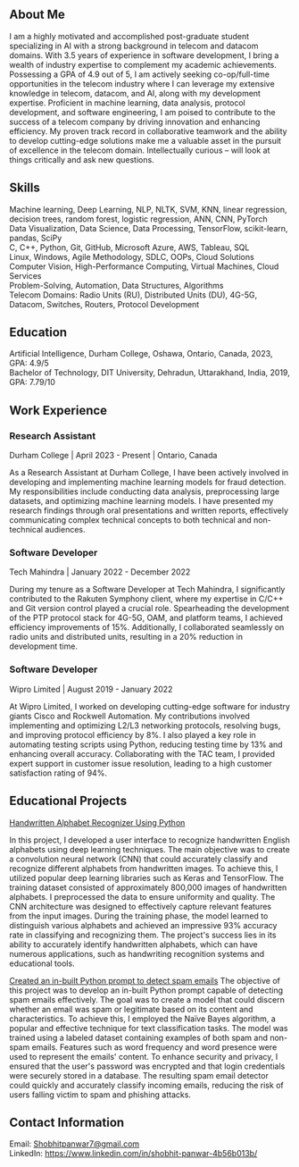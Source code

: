 ## About Me
I am a highly motivated and accomplished post-graduate student specializing in AI with a strong background in telecom and datacom domains. With 3.5 years of experience in software development, I bring a wealth of industry expertise to complement my academic achievements. Possessing a GPA of 4.9 out of 5, I am actively seeking co-op/full-time opportunities in the telecom industry where I can leverage my extensive knowledge in telecom, datacom, and AI, along with my development expertise. Proficient in machine learning, data analysis, protocol development, and software engineering, I am poised to contribute to the success of a telecom company by driving innovation and enhancing efficiency. My proven track record in collaborative teamwork and the ability to develop cutting-edge solutions make me a valuable asset in the pursuit of excellence in the telecom domain. Intellectually curious – will look at things critically and ask new questions.

## Skills
Machine learning, Deep Learning, NLP, NLTK, SVM, KNN, linear regression, decision trees, random forest, logistic regression, ANN, CNN, PyTorch <br>
Data Visualization, Data Science, Data Processing, TensorFlow, scikit-learn, pandas, SciPy <br>
C, C++, Python, Git, GitHub, Microsoft Azure, AWS, Tableau, SQL <br>
Linux, Windows, Agile Methodology, SDLC, OOPs, Cloud Solutions <br>
Computer Vision, High-Performance Computing, Virtual Machines, Cloud Services <br>
Problem-Solving, Automation, Data Structures, Algorithms <br>
Telecom Domains: Radio Units (RU), Distributed Units (DU), 4G-5G, Datacom, Switches, Routers, Protocol Development

## Education
Artificial Intelligence, Durham College, Oshawa, Ontario, Canada, 2023, GPA: 4.9/5 <br>
Bachelor of Technology, DIT University, Dehradun, Uttarakhand, India, 2019, GPA: 7.79/10

## Work Experience
### Research Assistant
Durham College | April 2023 - Present | Ontario, Canada <br>

As a Research Assistant at Durham College, I have been actively involved in developing and implementing machine learning models for fraud detection. My responsibilities include conducting data analysis, preprocessing large datasets, and optimizing machine learning models. I have presented my research findings through oral presentations and written reports, effectively communicating complex technical concepts to both technical and non-technical audiences.

### Software Developer
Tech Mahindra | January 2022 - December 2022

During my tenure as a Software Developer at Tech Mahindra, I significantly contributed to the Rakuten Symphony client, where my expertise in C/C++ and Git version control played a crucial role. Spearheading the development of the PTP protocol stack for 4G-5G, OAM, and platform teams, I achieved efficiency improvements of 15%. Additionally, I collaborated seamlessly on radio units and distributed units, resulting in a 20% reduction in development time.

### Software Developer
Wipro Limited | August 2019 - January 2022 <br>

At Wipro Limited, I worked on developing cutting-edge software for industry giants Cisco and Rockwell Automation. My contributions involved implementing and optimizing L2/L3 networking protocols, resolving bugs, and improving protocol efficiency by 8%. I also played a key role in automating testing scripts using Python, reducing testing time by 13% and enhancing overall accuracy. Collaborating with the TAC team, I provided expert support in customer issue resolution, leading to a high customer satisfaction rating of 94%.

## Educational Projects
[Handwritten Alphabet Recognizer Using Python](https://github.com/ShobhitPanwar/Machine-learning/blob/main/Alphabet%20Recognition%20with%20CNN%20(2)%202.ipynb)

In this project, I developed a user interface to recognize handwritten English alphabets using deep learning techniques. The main objective was to create a convolution neural network (CNN) that could accurately classify and recognize different alphabets from handwritten images.
To achieve this, I utilized popular deep learning libraries such as Keras and TensorFlow. The training dataset consisted of approximately 800,000 images of handwritten alphabets. I preprocessed the data to ensure uniformity and quality. The CNN architecture was designed to effectively capture relevant features from the input images.
During the training phase, the model learned to distinguish various alphabets and achieved an impressive 93% accuracy rate in classifying and recognizing them. The project's success lies in its ability to accurately identify handwritten alphabets, which can have numerous applications, such as handwriting recognition systems and educational tools. <br>

[Created an in-built Python prompt to detect spam emails](https://github.com/ShobhitPanwar/Machine-learning/blob/main/Email_program.ipynb)
The objective of this project was to develop an in-built Python prompt capable of detecting spam emails effectively. The goal was to create a model that could discern whether an email was spam or legitimate based on its content and characteristics.
To achieve this, I employed the Naïve Bayes algorithm, a popular and effective technique for text classification tasks. The model was trained using a labeled dataset containing examples of both spam and non-spam emails. Features such as word frequency and word presence were used to represent the emails' content.
To enhance security and privacy, I ensured that the user's password was encrypted and that login credentials were securely stored in a database. The resulting spam email detector could quickly and accurately classify incoming emails, reducing the risk of users falling victim to spam and phishing attacks. <br>

## Contact Information
Email: Shobhitpanwar7@gmail.com <br>
LinkedIn: https://www.linkedin.com/in/shobhit-panwar-4b56b013b/
